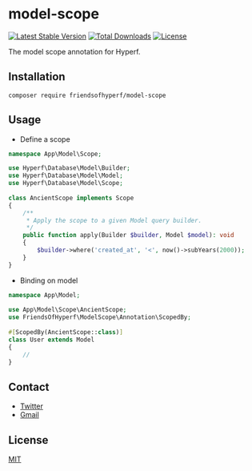 # model-scope

[![Latest Stable Version](https://img.shields.io/packagist/v/friendsofhyperf/model-scope)](https://packagist.org/packages/friendsofhyperf/model-scope)
[![Total Downloads](https://img.shields.io/packagist/dt/friendsofhyperf/model-scope)](https://packagist.org/packages/friendsofhyperf/model-scope)
[![License](https://img.shields.io/packagist/l/friendsofhyperf/model-scope)](https://github.com/friendsofhyperf/model-scope)

The model scope annotation for Hyperf.

## Installation

```shell
composer require friendsofhyperf/model-scope
```

## Usage

- Define a scope

```php
namespace App\Model\Scope;

use Hyperf\Database\Model\Builder;
use Hyperf\Database\Model\Model;
use Hyperf\Database\Model\Scope;
 
class AncientScope implements Scope
{
    /**
     * Apply the scope to a given Model query builder.
     */
    public function apply(Builder $builder, Model $model): void
    {
        $builder->where('created_at', '<', now()->subYears(2000));
    }
}
```

- Binding on model

```php
namespace App\Model;
 
use App\Model\Scope\AncientScope;
use FriendsOfHyperf\ModelScope\Annotation\ScopedBy;
 
#[ScopedBy(AncientScope::class)]
class User extends Model
{
    //
}
```

## Contact

- [Twitter](https://twitter.com/huangdijia)
- [Gmail](mailto:huangdijia@gmail.com)

## License

[MIT](LICENSE)
